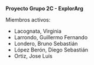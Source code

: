 **Proyecto Grupo 2C - ExplorArg**

Miembros activos:
- Lacognata, Virginia
- Larrondo, Guillermo Fernando
- Londero, Bruno Sebastián
- López Berón, Diego Sebastián
- Ortiz, Jose Luis